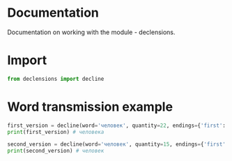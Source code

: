 # Documentation

Documentation on working with the module - declensions.

# Import

```python
from declensions import decline
```

# Word transmission example

```python
first_version = decline(word='человек', quantity=22, endings={'first': 'ека', 'second': 'ек'}
print(first_version) # человека

second_version = decline(word='человек', quantity=15, endings={'first': 'ека', 'second': 'ек'}
print(second_version) # человек
```
